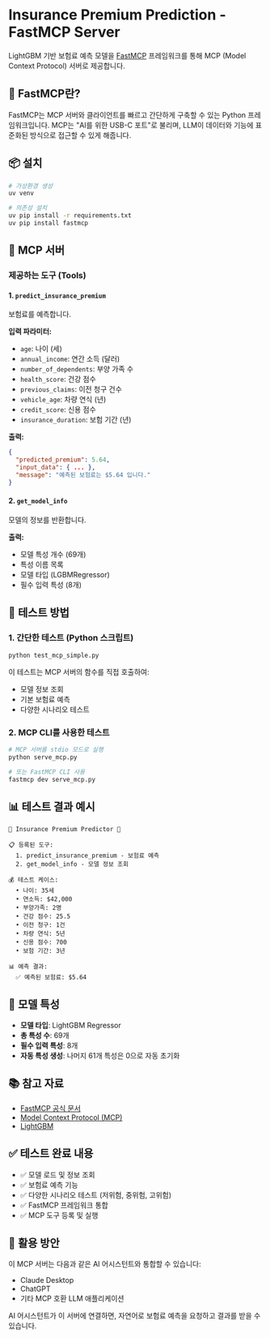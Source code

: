# Insurance Premium Prediction - FastMCP Server

LightGBM 기반 보험료 예측 모델을 [FastMCP](https://gofastmcp.com) 프레임워크를 통해 MCP (Model Context Protocol) 서버로 제공합니다.

## 🚀 FastMCP란?

FastMCP는 MCP 서버와 클라이언트를 빠르고 간단하게 구축할 수 있는 Python 프레임워크입니다. MCP는 "AI를 위한 USB-C 포트"로 불리며, LLM이 데이터와 기능에 표준화된 방식으로 접근할 수 있게 해줍니다.

## 📦 설치

```bash
# 가상환경 생성
uv venv

# 의존성 설치
uv pip install -r requirements.txt
uv pip install fastmcp
```

## 🏥 MCP 서버

### 제공하는 도구 (Tools)

#### 1. `predict_insurance_premium`
보험료를 예측합니다.

**입력 파라미터:**
- `age`: 나이 (세)
- `annual_income`: 연간 소득 (달러)
- `number_of_dependents`: 부양 가족 수
- `health_score`: 건강 점수
- `previous_claims`: 이전 청구 건수
- `vehicle_age`: 차량 연식 (년)
- `credit_score`: 신용 점수
- `insurance_duration`: 보험 기간 (년)

**출력:**
```json
{
  "predicted_premium": 5.64,
  "input_data": { ... },
  "message": "예측된 보험료는 $5.64 입니다."
}
```

#### 2. `get_model_info`
모델의 정보를 반환합니다.

**출력:**
- 모델 특성 개수 (69개)
- 특성 이름 목록
- 모델 타입 (LGBMRegressor)
- 필수 입력 특성 (8개)

## 🧪 테스트 방법

### 1. 간단한 테스트 (Python 스크립트)

```bash
python test_mcp_simple.py
```

이 테스트는 MCP 서버의 함수를 직접 호출하여:
- 모델 정보 조회
- 기본 보험료 예측
- 다양한 시나리오 테스트

### 2. MCP CLI를 사용한 테스트

```bash
# MCP 서버를 stdio 모드로 실행
python serve_mcp.py

# 또는 FastMCP CLI 사용
fastmcp dev serve_mcp.py
```

## 📊 테스트 결과 예시

```
🏥 Insurance Premium Predictor 🏥

📋 등록된 도구:
  1. predict_insurance_premium - 보험료 예측
  2. get_model_info - 모델 정보 조회

💰 테스트 케이스:
  • 나이: 35세
  • 연소득: $42,000
  • 부양가족: 2명
  • 건강 점수: 25.5
  • 이전 청구: 1건
  • 차량 연식: 5년
  • 신용 점수: 700
  • 보험 기간: 3년

📊 예측 결과:
  ✅ 예측된 보험료: $5.64
```

## 🔧 모델 특성

- **모델 타입**: LightGBM Regressor
- **총 특성 수**: 69개
- **필수 입력 특성**: 8개
- **자동 특성 생성**: 나머지 61개 특성은 0으로 자동 초기화

## 📚 참고 자료

- [FastMCP 공식 문서](https://gofastmcp.com)
- [Model Context Protocol (MCP)](https://modelcontextprotocol.io)
- [LightGBM](https://lightgbm.readthedocs.io/)

## ✅ 테스트 완료 내용

- ✅ 모델 로드 및 정보 조회
- ✅ 보험료 예측 기능
- ✅ 다양한 시나리오 테스트 (저위험, 중위험, 고위험)
- ✅ FastMCP 프레임워크 통합
- ✅ MCP 도구 등록 및 실행

## 🎯 활용 방안

이 MCP 서버는 다음과 같은 AI 어시스턴트와 통합할 수 있습니다:
- Claude Desktop
- ChatGPT
- 기타 MCP 호환 LLM 애플리케이션

AI 어시스턴트가 이 서버에 연결하면, 자연어로 보험료 예측을 요청하고 결과를 받을 수 있습니다.

